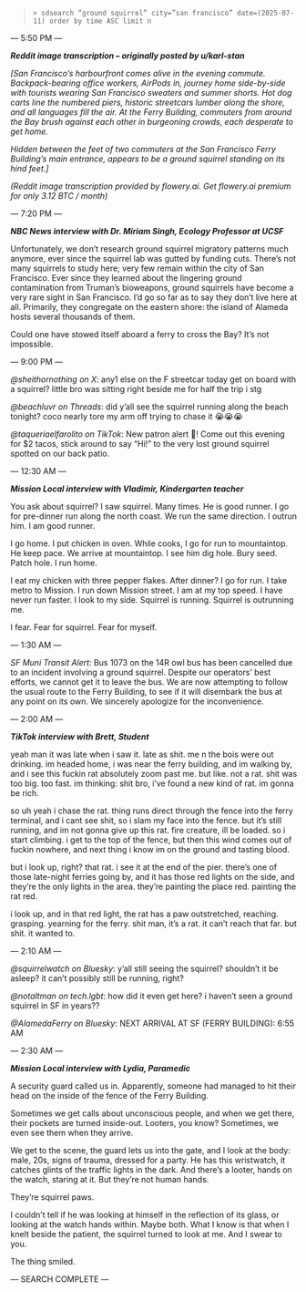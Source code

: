 > `> sdsearch “ground squirrel” city=”san francisco” date=(2025-07-11) order by time ASC limit n`

— 5:50 PM —

***Reddit image transcription – originally posted by u/karl-stan***

*[San Francisco’s harbourfront comes alive in the evening commute. Backpack-bearing office workers, AirPods in, journey home side-by-side with tourists wearing San Francisco sweaters and summer shorts. Hot dog carts line the numbered piers, historic streetcars lumber along the shore, and all languages fill the air. At the Ferry Building, commuters from around the Bay brush against each other in burgeoning crowds, each desperate to get home.*

*Hidden between the feet of two commuters at the San Francisco Ferry Building’s main entrance, appears to be a ground squirrel standing on its hind feet.]*

*(Reddit image transcription provided by flowery.ai.*
*Get flowery.ai premium for only 3.12 BTC / month)*

— 7:20 PM —

***NBC News interview with Dr. Miriam Singh, Ecology Professor at UCSF***

Unfortunately, we don’t research ground squirrel migratory patterns much anymore, ever since the squirrel lab was gutted by funding cuts. There’s not many squirrels to study here; very few remain within the city of San Francisco. Ever since they learned about the lingering ground contamination from Truman’s bioweapons, ground squirrels have become a very rare sight in San Francisco. I’d go so far as to say they don’t live here at all. Primarily, they congregate on the eastern shore: the island of Alameda hosts several thousands of them.

Could one have stowed itself aboard a ferry to cross the Bay? It’s not impossible.

— 9:00 PM —

*@sheithornothing on X*: any1 else on the F streetcar today get on board with a squirrel? little bro was sitting right beside me for half the trip i stg

*@beachluvr on Threads*: did y’all see the squirrel running along the beach tonight? coco nearly tore my arm off trying to chase it 😭😭😭

*@taqueriaelfarolito on TikTok*: New patron alert 🚨! Come out this evening for $2 tacos, stick around to say “Hi!” to the very lost ground squirrel spotted on our back patio.

— 12:30 AM —

***Mission Local interview with Vladimir, Kindergarten teacher***

You ask about squirrel? I saw squirrel. Many times. He is good runner. I go for pre-dinner run along the north coast. We run the same direction. I outrun him. I am good runner.

I go home. I put chicken in oven. While cooks, I go for run to mountaintop. He keep pace. We arrive at mountaintop. I see him dig hole. Bury seed. Patch hole. I run home.

I eat my chicken with three pepper flakes. After dinner? I go for run. I take metro to Mission. I run down Mission street. I am at my top speed. I have never run faster. I look to my side. Squirrel is running. Squirrel is outrunning me.

I fear. Fear for squirrel. Fear for myself.

— 1:30 AM —

*SF Muni Transit Alert:* Bus 1073 on the 14R owl bus has been cancelled due to an incident involving a ground squirrel. Despite our operators’ best efforts, we cannot get it to leave the bus. We are now attempting to follow the usual route to the Ferry Building, to see if it will disembark the bus at any point on its own. We sincerely apologize for the inconvenience.

— 2:00 AM —

***TikTok interview with Brett, Student***

yeah man it was late when i saw it. late as shit. me n the bois were out drinking. im headed home, i was near the ferry building, and im walking by, and i see this fuckin rat absolutely zoom past me. but like. not a rat. shit was too big. too fast. im thinking: shit bro, i’ve found a new kind of rat. im gonna be rich.

so uh yeah i chase the rat. thing runs direct through the fence into the ferry terminal, and i cant see shit, so i slam my face into the fence. but it’s still running, and im not gonna give up this rat. fire creature, ill be loaded. so i start climbing. i get to the top of the fence, but then this wind comes out of fuckin nowhere, and next thing i know im on the ground and tasting blood.

but i look up, right? that rat. i see it at the end of the pier. there’s one of those late-night ferries going by, and it has those red lights on the side, and they’re the only lights in the area. they’re painting the place red. painting the rat red.

i look up, and in that red light, the rat has a paw outstretched, reaching. grasping. yearning for the ferry.
shit man, it’s a rat. it can’t reach that far. but shit. it wanted to.

— 2:10 AM —

_@squirrelwatch on Bluesky_: y’all still seeing the squirrel? shouldn’t it be asleep? it can’t possibly still be running, right?

_@notaltman on tech.lgbt_: how did it even get here? i haven’t seen a ground squirrel in SF in years??

_@AlamedaFerry on Bluesky_: NEXT ARRIVAL AT SF (FERRY BUILDING): 6:55 AM

— 2:30 AM —

***Mission Local interview with Lydia, Paramedic***

A security guard called us in. Apparently, someone had managed to hit their head on the inside of the fence of the Ferry Building. 

Sometimes we get calls about unconscious people, and when we get there, their pockets are turned inside-out. Looters, you know? Sometimes, we even see them when they arrive.

We get to the scene, the guard lets us into the gate, and I look at the body: male, 20s, signs of trauma, dressed for a party. He has this wristwatch, it catches glints of the traffic lights in the dark. And there’s a looter, hands on the watch, staring at it. But they’re not human hands. 

They’re squirrel paws.

I couldn’t tell if he was looking at himself in the reflection of its glass, or looking at the watch hands within. Maybe both. What I know is that when I knelt beside the patient, the squirrel turned to look at me. And I swear to you.

The thing smiled.

— SEARCH COMPLETE —
